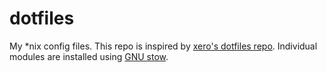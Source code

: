 # dotfiles
My *nix config files. This repo is inspired by [xero's dotfiles repo](https://github.com/xero/dotfiles).
Individual modules are installed using [GNU stow](https://www.gnu.org/software/stow/).
